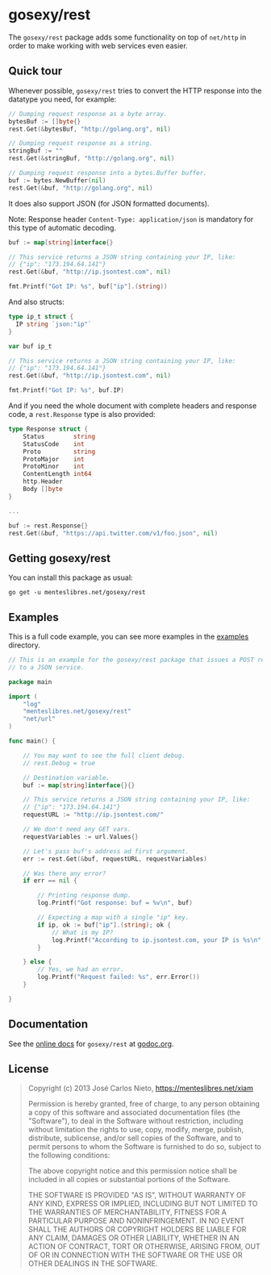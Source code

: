 # gosexy/rest

The `gosexy/rest` package adds some functionality on top of `net/http` in
order to make working with web services even easier.

## Quick tour

Whenever possible, `gosexy/rest` tries to convert the HTTP response into the
datatype you need, for example:

```go
// Dumping request response as a byte array.
bytesBuf := []byte{}
rest.Get(&bytesBuf, "http://golang.org", nil)

// Dumping request response as a string.
stringBuf := ""
rest.Get(&stringBuf, "http://golang.org", nil)

// Dumping request response into a bytes.Buffer buffer.
buf := bytes.NewBuffer(nil)
rest.Get(&buf, "http://golang.org", nil)
```

It does also support JSON (for JSON formatted documents).

Note: Response header `Content-Type: application/json` is mandatory for this
type of automatic decoding.

```go
buf := map[string]interface{}

// This service returns a JSON string containing your IP, like:
// {"ip": "173.194.64.141"}
rest.Get(&buf, "http://ip.jsontest.com", nil)

fmt.Printf("Got IP: %s", buf["ip"].(string))
```

And also structs:

```go
type ip_t struct {
  IP string `json:"ip"`
}

var buf ip_t

// This service returns a JSON string containing your IP, like:
// {"ip": "173.194.64.141"}
rest.Get(&buf, "http://ip.jsontest.com", nil)

fmt.Printf("Got IP: %s", buf.IP)
```

And if you need the whole document with complete headers and response code, a
`rest.Response` type is also provided:

```go
type Response struct {
	Status        string
	StatusCode    int
	Proto         string
	ProtoMajor    int
	ProtoMinor    int
	ContentLength int64
	http.Header
	Body []byte
}

...

buf := rest.Response{}
rest.Get(&buf, "https://api.twitter.com/v1/foo.json", nil)
```

## Getting gosexy/rest

You can install this package as usual:

```
go get -u menteslibres.net/gosexy/rest
```

## Examples

This is a full code example, you can see more examples in the
[examples](./_examples) directory.

```go
// This is an example for the gosexy/rest package that issues a POST request
// to a JSON service.

package main

import (
	"log"
	"menteslibres.net/gosexy/rest"
	"net/url"
)

func main() {

	// You may want to see the full client debug.
	// rest.Debug = true

	// Destination variable.
	buf := map[string]interface{}{}

	// This service returns a JSON string containing your IP, like:
	// {"ip": "173.194.64.141"}
	requestURL := "http://ip.jsontest.com/"

	// We don't need any GET vars.
	requestVariables := url.Values{}

	// Let's pass buf's address ad first argument.
	err := rest.Get(&buf, requestURL, requestVariables)

	// Was there any error?
	if err == nil {

		// Printing response dump.
		log.Printf("Got response: buf = %v\n", buf)

		// Expecting a map with a single "ip" key.
		if ip, ok := buf["ip"].(string); ok {
			// What is my IP?
			log.Printf("According to ip.jsontest.com, your IP is %s\n", ip)
		}

	} else {
		// Yes, we had an error.
		log.Printf("Request failed: %s", err.Error())
	}

}
```

## Documentation

See the [online docs][1] for `gosexy/rest` at [godoc.org][1].

## License

> Copyright (c) 2013 José Carlos Nieto, https://menteslibres.net/xiam
>
> Permission is hereby granted, free of charge, to any person obtaining
> a copy of this software and associated documentation files (the
> "Software"), to deal in the Software without restriction, including
> without limitation the rights to use, copy, modify, merge, publish,
> distribute, sublicense, and/or sell copies of the Software, and to
> permit persons to whom the Software is furnished to do so, subject to
> the following conditions:
>
> The above copyright notice and this permission notice shall be
> included in all copies or substantial portions of the Software.
>
> THE SOFTWARE IS PROVIDED "AS IS", WITHOUT WARRANTY OF ANY KIND,
> EXPRESS OR IMPLIED, INCLUDING BUT NOT LIMITED TO THE WARRANTIES OF
> MERCHANTABILITY, FITNESS FOR A PARTICULAR PURPOSE AND
> NONINFRINGEMENT. IN NO EVENT SHALL THE AUTHORS OR COPYRIGHT HOLDERS BE
> LIABLE FOR ANY CLAIM, DAMAGES OR OTHER LIABILITY, WHETHER IN AN ACTION
> OF CONTRACT, TORT OR OTHERWISE, ARISING FROM, OUT OF OR IN CONNECTION
> WITH THE SOFTWARE OR THE USE OR OTHER DEALINGS IN THE SOFTWARE.

[1]: http://godoc.org/menteslibres.net/gosexy/rest
